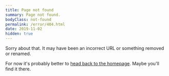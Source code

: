 ```yaml
---
title: Page not found
summary: Page not found.
bodyClass: not-found
permalink: /error/404.html
date: 2019-11-02
hidden: true
---
```


Sorry about that. It may have been an incorrect URL or something removed or renamed.

For now it's probably better to <a href="{{ '/' | url }}">head back to the homepage</a>. Maybe you'll find it there.
